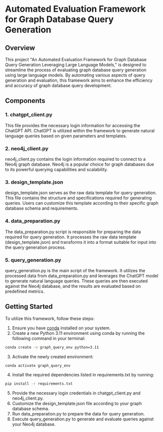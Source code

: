 # Automated Evaluation Framework for Graph Database Query Generation
## Overview
This project "An Automated Evaluation Framework for Graph Database Query Generation Leveraging Large Language Models," 
is designed to streamline the process of evaluating graph database query generation using large 
language models. By automating various aspects of query generation and evaluation, 
this framework aims to enhance the efficiency and accuracy of graph database query development.

## Components
### 1. chatgpt_client.py
This file provides the necessary login information for accessing the ChatGPT API. ChatGPT is utilized within the framework 
to generate natural language queries based on given parameters and templates.

### 2. neo4j_client.py
neo4j_client.py contains the login information required to connect to a Neo4j graph database. 
Neo4j is a popular choice for graph databases due to its powerful querying capabilities and scalability.

### 3. design_template.json
design_template.json serves as the raw data template for query generation. 
This file contains the structure and specifications required for generating queries. 
Users can customize this template according to their specific graph database schema and requirements.

### 4. data_preparation.py
The data_preparation.py script is responsible for preparing the data required for query generation. 
It processes the raw data template (design_template.json) and transforms it into a format suitable for input into the 
query generation process.

### 5. query_generation.py
query_generation.py is the main script of the framework. 
It utilizes the processed data from data_preparation.py and leverages the ChatGPT model to generate natural language queries. 
These queries are then executed against the Neo4j database, and the results are evaluated based on predefined metrics.

## Getting Started
To utilize this framework, follow these steps:

1. Ensure you have [conda](https://conda.io/projects/conda/en/latest/user-guide/install/index.html) installed on your system.
2. Create a new Python 3.11 environment using conda by running the following command in your terminal:
```bash
conda create -n graph_query_env python=3.11
```
3. Activate the newly created environment:
```bash
conda activate graph_query_env
```
4. Install the required dependencies listed in requirements.txt by running:
```bash
pip install -r requirements.txt
```
5. Provide the necessary login credentials in chatgpt_client.py and neo4j_client.py.
6. Customize the design_template.json file according to your graph database schema.
7. Run data_preparation.py to prepare the data for query generation.
8. Execute query_generation.py to generate and evaluate queries against your Neo4j database.
